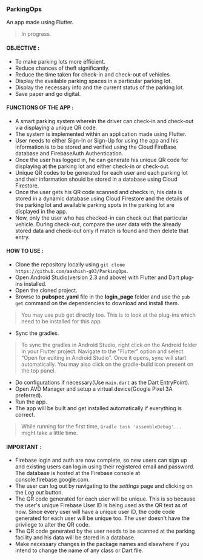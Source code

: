 ### ParkingOps

An app made using Flutter.
> In progress.

#### OBJECTIVE :

* To make parking lots more efficient.
* Reduce chances of theft significantly.
* Reduce the time taken for check-in and check-out of vehicles.
* Display the available parking spaces in a particular parking lot.
* Display the necessary info and the current status of the parking lot.
* Save paper and go digital.

#### FUNCTIONS OF THE APP :

* A smart parking system wherein the driver can check-in and check-out via displaying a unique QR code.
* The system is implemented within an application made using Flutter.
* User needs to either Sign-In or Sign-Up for using the app and his information is to be stored and verified using the Cloud FireBase database and FirebaseAuth Authentication.
* Once the user has logged in, he can generate his unique QR code for displaying at the parking lot and either check-in or check-out.
* Unique QR codes to be generated for each user and each parking lot and their information should be stored in a database using Cloud Firestore.
* Once the user gets his QR code scanned and checks in, his data is stored in a dynamic database using Cloud Firestore and the details of the parking lot and available parking spots in the parking lot are displayed in the app.
* Now, only the user who has checked-in can check out that particular vehicle. During check-out, compare the user data with the already stored data and check-out only if match is found and then delete that entry.

#### HOW TO USE :

* Clone the repository locally using `git clone https://github.com/aashish-g03/ParkingOps`.
* Open Android Studio(version 2.3 and above) with Flutter and Dart plug-ins installed.
* Open the cloned project.
* Browse to **pubspec.yaml** file in the **login_page** folder and use the `pub get` command on the dependencies to download and install them.
> You may use pub get directly too. This is to look at the plug-ins which need to be installed for this app.
* Sync the gradles.
> To sync the gradles in Android Studio, right click on the Android folder in your Flutter project. Navigate to the "Flutter" option and select "Open for editing in Android Studio". Once it opens, sync will start automatically. You may also click on the gradle-build icon present on the top panel.
* Do configurations if necessary(Use `main.dart` as the Dart EntryPoint).
* Open AVD Manager and setup a virtual device(Google Pixel 3A preferred).
* Run the app.
* The app will be built and get installed automatically if everything is correct.
> While running for the first time, `Gradle task 'assembleDebug'...` might take a little time. 

#### IMPORTANT :

* Firebase login and auth are now complete, so new users can sign up and existing users can log in using their registered email and password. The database is hosted at the Firebase console at console.firebase.google.com.
* The user can log out by navigating to the _settings_ page and clicking on the _Log out_ button.
* The QR code generated for each user will be unique. This is so because the user's unique Firebase User ID is being used as the QR text as of now. Since every user will have a unique user ID, the code code generated for each user will be unique too. The user doesn't have the privilege to alter the QR code.
* The QR code generated by the user needs to be scanned at the parking facility and his data will be stored in a database.
* Make necessary changes in the package names and elsewhere if you intend to change the name of any class or Dart file.

